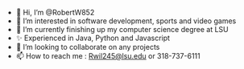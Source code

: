 - 👋 Hi, I’m @RobertW852
- 👀 I’m interested in software development, sports and video games
- 🌱 I’m currently finishing up my computer science degree at LSU
- ✨ Experienced in Java, Python and Javascript
- 💞️ I’m looking to collaborate on any projects
- 📫 How to reach me : Rwil245@lsu.edu or 318-737-6111

<!---
RobertW852/RobertW852 is a ✨ special ✨ repository because its `README.md` (this file) appears on your GitHub profile.
You can click the Preview link to take a look at your changes.
--->
